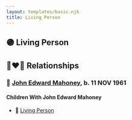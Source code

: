 ```yaml
---
layout: templates/basic.njk
title: Living Person
---
```

## 🟣 Living Person

## 👩‍❤️‍👨 Relationships

### 🔵 [John Edward Mahoney](/people/2/20318131), b. 11 NOV 1961

#### Children With John Edward Mahoney
* 🔵 [Living Person](/people/7/79073611)